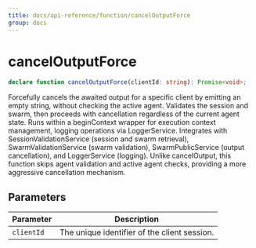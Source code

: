 ```yaml
---
title: docs/api-reference/function/cancelOutputForce
group: docs
---
```


# cancelOutputForce

```ts
declare function cancelOutputForce(clientId: string): Promise<void>;
```

Forcefully cancels the awaited output for a specific client by emitting an empty string, without checking the active agent.
Validates the session and swarm, then proceeds with cancellation regardless of the current agent state.
Runs within a beginContext wrapper for execution context management, logging operations via LoggerService.
Integrates with SessionValidationService (session and swarm retrieval), SwarmValidationService (swarm validation),
SwarmPublicService (output cancellation), and LoggerService (logging).
Unlike cancelOutput, this function skips agent validation and active agent checks, providing a more aggressive cancellation mechanism.

## Parameters

| Parameter | Description |
|-----------|-------------|
| `clientId` | The unique identifier of the client session. |

